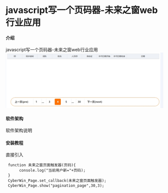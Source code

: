 # javascript写一个页码器-未来之窗web行业应用

#### 介绍
javascript写一个页码器-未来之窗web行业应用
![输入图片说明](%E5%BE%AE%E4%BF%A1%E6%88%AA%E5%9B%BE_20240103004235.jpg)

#### 软件架构
软件架构说明


#### 安装教程

直接引入
	<script type="text/javascript" src="CyberWin_APP_Page.js" alt="未来之窗页码"></script>

     function 未来之窗页面触发器(页码){
		  console.log("当前用户新="+页码);
	 }
	 CyberWin_Page.set_callback(未来之窗页面触发器);
	 CyberWin_Page.show("pagination_page",30,3);
